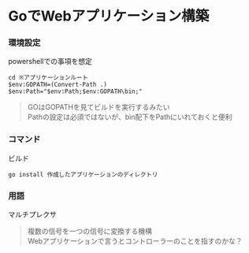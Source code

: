 # GoでWebアプリケーション構築
### 環境設定
powershellでの事項を想定
```
cd ※アプリケーションルート
$env:GOPATH=(Convert-Path .)
$env:Path="$env:Path;$env:GOPATH\bin;"
```
> GOはGOPATHを見てビルドを実行するみたい  
> Pathの設定は必須ではないが、bin配下をPathにいれておくと便利  

### コマンド
ビルド
```
go install 作成したアプリケーションのディレクトリ
```

### 用語
マルチプレクサ
> 複数の信号を一つの信号に変換する機構  
> Webアプリケーションで言うとコントローラーのことを指すのかな？  

